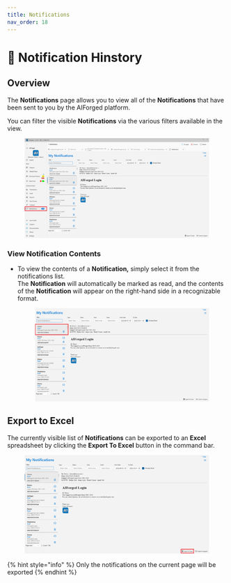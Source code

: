```yaml
---
title: Notifications
nav_order: 18
---
```


# 📩 Notification Hinstory

## Overview

The **Notifications** page allows you to view all of the **Notifications** that have been sent to you by the AIForged platform.

You can filter the visible **Notifications** via the various filters available in the view.

<figure><img src=".gitbook/assets/image (236).png" alt=""><figcaption></figcaption></figure>

### View Notification Contents

*   To view the contents of a **Notification,** simply select it from the notifications list.\
    The **Notification** will automatically be marked as read, and the contents of the **Notification** will appear on the right-hand side in a recognizable format.

    <figure><img src=".gitbook/assets/image (12) (1) (2).png" alt=""><figcaption></figcaption></figure>

## Export to Excel

The currently visible list of **Notifications** can be exported to an **Excel** spreadsheet by clicking the **Export To Excel** button in the command bar.

<figure><img src=".gitbook/assets/image (27) (1) (2).png" alt=""><figcaption></figcaption></figure>

{% hint style="info" %}
Only the notifications on the current page will be exported
{% endhint %}
